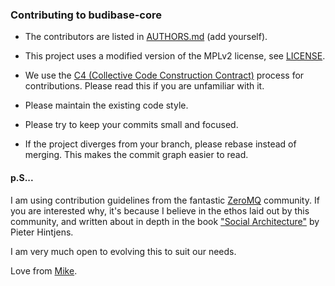 ### Contributing to budibase-core

* The contributors are listed in [AUTHORS.md](https://github.com/budibase/builder/blob/master/AUTHORS.md) (add yourself).

* This project uses a modified version of the MPLv2 license, see [LICENSE](https://github.com/budibase/builder/blob/master/LICENSE.md).

* We use the [C4 (Collective Code Construction Contract)](https://rfc.zeromq.org/spec:42/C4/) process for contributions.
Please read this if you are unfamiliar with it.

* Please maintain the existing code style. 

* Please try to keep your commits small and focused.

* If the project diverges from your branch, please rebase instead of merging. This makes the commit graph easier to read.

#### p.S...

I am using contribution guidelines from the fantastic [ZeroMQ](https://github.com/zeromq) community. If you are interested why, it's because I believe in the ethos laid out by this community, and written about in depth in the book ["Social Architecture"](https://www.amazon.com/Social-Architecture-Building-line-Communities/dp/1533112452) by Pieter Hintjens. 

I am very much open to evolving this to suit our needs.

Love from [Mike](https://github.com/mikebudi).
